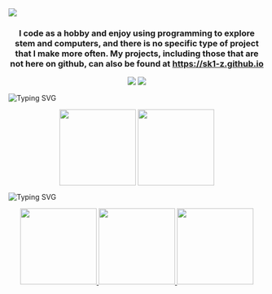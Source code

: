 <img src="https://readme-typing-svg.demolab.com?font=JetBrainsMono&size=32&pause=500&color=94E2D5&vCenter=true&random=false&width=435&lines=Wassup%2C+I'm+Skiz" />
<h3 align=center>
I code as a hobby and enjoy using programming to explore stem and computers, and there is no specific type of project that I make more often. My projects, including those that are not here on github, can also be found at <a href=https://sk1-z.github.io>https://sk1-z.github.io</a>
</h3>
<p align=center>
  <img src="https://skillicons.dev/icons?i=linux,arch,neovim" />
  <img src="https://skillicons.dev/icons?i=c,cpp,cs,lua,rust" />
</p>
<img src="https://readme-typing-svg.demolab.com?font=JetBrainsMono&size=32&pause=500&color=94E2D5&vCenter=true&random=false&width=435&lines=Statskis" alt="Typing SVG" />
<p align=center>
  <img height=150 align="center" src="https://github-readme-stats.vercel.app/api/top-langs/?username=Sk1-z&theme=catppuccin_mocha&layout=compact&langs_count=10" />
  <img height=150 align="center" src="https://github-readme-stats.vercel.app/api?username=Sk1-z&theme=catppuccin_mocha&rank_icon=github&hide=issues,contribs" />
</p>
<img src="https://readme-typing-svg.demolab.com?font=JetBrainsMono&size=32&pause=500&color=94E2D5&vCenter=true&random=false&width=435&lines=Favorite+Projectskis" alt="Typing SVG" />
<p align=center>
  <a href="https://github.com/Sk1-z/CompleteC" >
  <img height=150 src="https://github-readme-stats.vercel.app/api/pin/?username=Sk1-z&theme=catppuccin_mocha&repo=CompleteC" />
  </a>
  <a href="https://github.com/Sk1-z/Contra" >
  <img height=150 src="https://github-readme-stats.vercel.app/api/pin/?username=Sk1-z&theme=catppuccin_mocha&repo=Contra" />
  </a>
  <a href="https://github.com/Sk1-z/Ratt" >
    <img height=150 src="https://github-readme-stats.vercel.app/api/pin/?username=Sk1-z&theme=catppuccin_mocha&repo=Ratt" />
  </a>
</p>
